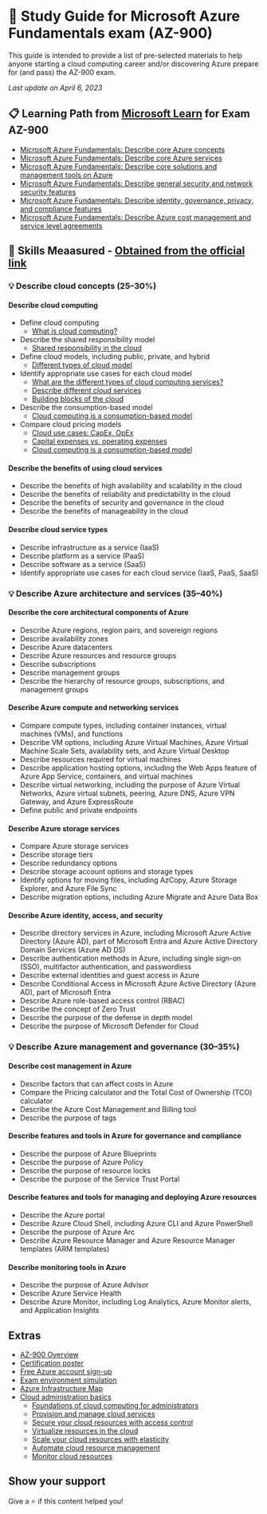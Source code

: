 # 📗 Study Guide for Microsoft Azure Fundamentals exam (AZ-900)

This guide is intended to provide a list of pre-selected materials to help anyone starting a cloud computing career and/or discovering Azure prepare for (and pass) the AZ-900 exam.

*Last update on April 6, 2023*

## 📋 Learning Path from [Microsoft Learn](https://aka.ms/learn) for Exam AZ-900

* [Microsoft Azure Fundamentals: Describe core Azure concepts](https://docs.microsoft.com/en-us/learn/paths/az-900-describe-cloud-concepts/)
* [Microsoft Azure Fundamentals: Describe core Azure services](https://docs.microsoft.com/en-us/learn/paths/az-900-describe-core-azure-services/)
* [Microsoft Azure Fundamentals: Describe core solutions and management tools on Azure](https://docs.microsoft.com/en-us/learn/paths/az-900-describe-core-solutions-management-tools-azure/)
* [Microsoft Azure Fundamentals: Describe general security and network security features](https://docs.microsoft.com/en-us/learn/paths/az-900-describe-general-security-network-security-features/)
* [Microsoft Azure Fundamentals: Describe identity, governance, privacy, and compliance features](https://docs.microsoft.com/en-us/learn/paths/az-900-describe-identity-governance-privacy-compliance-features/)
* [Microsoft Azure Fundamentals: Describe Azure cost management and service level agreements](https://docs.microsoft.com/en-us/learn/paths/az-900-describe-azure-cost-management-service-level-agreements/)

## 📝 Skills Meaasured - [Obtained from the official link](https://query.prod.cms.rt.microsoft.com/cms/api/am/binary/RE3VwUY)

### :bulb: Describe cloud concepts (25–30%)

#### Describe cloud computing
* Define cloud computing
  * [What is cloud computing?](https://docs.microsoft.com/en-us/learn/modules/intro-to-azure-fundamentals/what-is-cloud-computing)
* Describe the shared responsibility model
  * [Shared responsibility in the cloud](https://docs.microsoft.com/en-us/azure/security/fundamentals/shared-responsibility)
* Define cloud models, including public, private, and hybrid
  * [Different types of cloud model](https://learn.microsoft.com/en-us/training/modules/fundamental-azure-concepts/types-of-cloud-computing) 
* Identify appropriate use cases for each cloud model
  * [What are the different types of cloud computing services?](https://azure.microsoft.com/en-us/overview/types-of-cloud-computing/)
  * [Describe different cloud services](https://docs.microsoft.com/en-us/learn/modules/fundamental-azure-concepts/categories-of-cloud-services)
  * [Building blocks of the cloud](https://docs.microsoft.com/en-us/learn/modules/cmu-cloud-admin-overview/04-building-blocks)
* Describe the consumption-based model
  * [Cloud computing is a consumption-based model](https://docs.microsoft.com/en-us/learn/modules/fundamental-azure-concepts/benefits-of-cloud-computing)
* Compare cloud pricing models
  * [Cloud use cases: CapEx, OpEx](https://docs.microsoft.com/en-us/learn/modules/cmu-cloud-admin-overview/07-economics)
  * [Capital expenses vs. operating expenses](https://docs.microsoft.com/en-us/learn/modules/fundamental-azure-concepts/benefits-of-cloud-computing)
  * [Cloud computing is a consumption-based model](https://docs.microsoft.com/en-us/learn/modules/fundamental-azure-concepts/benefits-of-cloud-computing)


#### Describe the benefits of using cloud services
* Describe the benefits of high availability and scalability in the cloud
* Describe the benefits of reliability and predictability in the cloud
* Describe the benefits of security and governance in the cloud
* Describe the benefits of manageability in the cloud

#### Describe cloud service types
* Describe infrastructure as a service (IaaS)
* Describe platform as a service (PaaS)
* Describe software as a service (SaaS)
* Identify appropriate use cases for each cloud service (IaaS, PaaS, SaaS)

### :bulb: Describe Azure architecture and services (35–40%)

#### Describe the core architectural components of Azure
* Describe Azure regions, region pairs, and sovereign regions
* Describe availability zones
* Describe Azure datacenters
* Describe Azure resources and resource groups
* Describe subscriptions
* Describe management groups
* Describe the hierarchy of resource groups, subscriptions, and management groups

#### Describe Azure compute and networking services
* Compare compute types, including container instances, virtual machines (VMs), and functions
* Describe VM options, including Azure Virtual Machines, Azure Virtual Machine Scale Sets,
availability sets, and Azure Virtual Desktop
* Describe resources required for virtual machines
* Describe application hosting options, including the Web Apps feature of Azure App Service,
containers, and virtual machines
* Describe virtual networking, including the purpose of Azure Virtual Networks, Azure virtual
subnets, peering, Azure DNS, Azure VPN Gateway, and Azure ExpressRoute
* Define public and private endpoints

#### Describe Azure storage services
* Compare Azure storage services
* Describe storage tiers
* Describe redundancy options
* Describe storage account options and storage types
* Identify options for moving files, including AzCopy, Azure Storage Explorer, and Azure File Sync
* Describe migration options, including Azure Migrate and Azure Data Box

#### Describe Azure identity, access, and security
* Describe directory services in Azure, including Microsoft Azure Active Directory (Azure AD), part
of Microsoft Entra and Azure Active Directory Domain Services (Azure AD DS)
* Describe authentication methods in Azure, including single sign-on (SSO), multifactor
authentication, and passwordless
* Describe external identities and guest access in Azure
* Describe Conditional Access in Microsoft Azure Active Directory (Azure AD), part of Microsoft
Entra
* Describe Azure role-based access control (RBAC)
* Describe the concept of Zero Trust
* Describe the purpose of the defense in depth model
* Describe the purpose of Microsoft Defender for Cloud

### :bulb: Describe Azure management and governance (30–35%)

#### Describe cost management in Azure
* Describe factors that can affect costs in Azure
* Compare the Pricing calculator and the Total Cost of Ownership (TCO) calculator
* Describe the Azure Cost Management and Billing tool
* Describe the purpose of tags

#### Describe features and tools in Azure for governance and compliance
* Describe the purpose of Azure Blueprints
* Describe the purpose of Azure Policy
* Describe the purpose of resource locks
* Describe the purpose of the Service Trust Portal

#### Describe features and tools for managing and deploying Azure resources
* Describe the Azure portal
* Describe Azure Cloud Shell, including Azure CLI and Azure PowerShell
* Describe the purpose of Azure Arc
* Describe Azure Resource Manager and Azure Resource Manager templates (ARM templates)

#### Describe monitoring tools in Azure
* Describe the purpose of Azure Advisor
* Describe Azure Service Health
* Describe Azure Monitor, including Log Analytics, Azure Monitor alerts, and Application Insights

## Extras

* [AZ-900 Overview](https://docs.microsoft.com/en-us/learn/certifications/azure-fundamentals/)
* [Certification poster](http://aka.ms/traincertposter)
* [Free Azure account sign-up](https://azure.microsoft.com/en-us/free/)
* [Exam environment simulation](https://aka.ms/examdemo)
* [Azure Infrastructure Map](http://infrastructuremap.microsoft.com/)
* [Cloud administration basics](https://docs.microsoft.com/en-us/learn/paths/cmu-admin/)
  * [Foundations of cloud computing for administrators](https://docs.microsoft.com/en-us/learn/modules/cmu-cloud-admin-overview/?ns-enrollment-type=LearningPath&ns-enrollment-id=learn.cmu-cloud-admin.cloud-admin)
  * [Provision and manage cloud services](https://docs.microsoft.com/en-us/learn/modules/cmu-provision-cloud-services/?ns-enrollment-type=LearningPath&ns-enrollment-id=learn.cmu-cloud-admin.cloud-admin)
  * [Secure your cloud resources with access control](https://docs.microsoft.com/en-us/learn/modules/cmu-secure-cloud-resources/?ns-enrollment-type=LearningPath&ns-enrollment-id=learn.cmu-cloud-admin.cloud-admin)
  * [Virtualize resources in the cloud](https://docs.microsoft.com/en-us/learn/modules/cmu-virtualization/?ns-enrollment-type=LearningPath&ns-enrollment-id=learn.cmu-cloud-admin.cloud-admin)
  * [Scale your cloud resources with elasticity](https://docs.microsoft.com/en-us/learn/modules/cmu-cloud-elasticity/?ns-enrollment-type=LearningPath&ns-enrollment-id=learn.cmu-cloud-admin.cloud-admin)
  * [Automate cloud resource management](https://docs.microsoft.com/en-us/learn/modules/cmu-orchestration/?ns-enrollment-type=LearningPath&ns-enrollment-id=learn.cmu-cloud-admin.cloud-admin)
  * [Monitor cloud resources](https://docs.microsoft.com/en-us/learn/modules/cmu-monitor-cloud-resources/?ns-enrollment-type=LearningPath&ns-enrollment-id=learn.cmu-cloud-admin.cloud-admin)

## Show your support
Give a ⭐️ if this content helped you!
